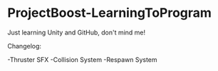 # ProjectBoost-LearningToProgram
 Just learning Unity and GitHub, don't mind me!

Changelog:

-Thruster SFX
-Collision System
-Respawn System

